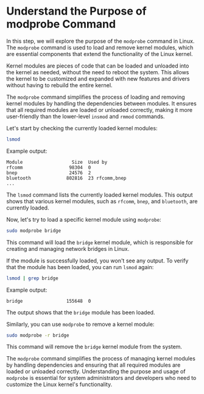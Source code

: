 # Understand the Purpose of modprobe Command

In this step, we will explore the purpose of the `modprobe` command in Linux. The `modprobe` command is used to load and remove kernel modules, which are essential components that extend the functionality of the Linux kernel.

Kernel modules are pieces of code that can be loaded and unloaded into the kernel as needed, without the need to reboot the system. This allows the kernel to be customized and expanded with new features and drivers without having to rebuild the entire kernel.

The `modprobe` command simplifies the process of loading and removing kernel modules by handling the dependencies between modules. It ensures that all required modules are loaded or unloaded correctly, making it more user-friendly than the lower-level `insmod` and `rmmod` commands.

Let's start by checking the currently loaded kernel modules:

```bash
lsmod
```

Example output:

```
Module                  Size  Used by
rfcomm                 98304  0
bnep                   24576  2
bluetooth             802816  23 rfcomm,bnep
...
```

The `lsmod` command lists the currently loaded kernel modules. This output shows that various kernel modules, such as `rfcomm`, `bnep`, and `bluetooth`, are currently loaded.

Now, let's try to load a specific kernel module using `modprobe`:

```bash
sudo modprobe bridge
```

This command will load the `bridge` kernel module, which is responsible for creating and managing network bridges in Linux.

If the module is successfully loaded, you won't see any output. To verify that the module has been loaded, you can run `lsmod` again:

```bash
lsmod | grep bridge
```

Example output:

```
bridge                155648  0
```

The output shows that the `bridge` module has been loaded.

Similarly, you can use `modprobe` to remove a kernel module:

```bash
sudo modprobe -r bridge
```

This command will remove the `bridge` kernel module from the system.

The `modprobe` command simplifies the process of managing kernel modules by handling dependencies and ensuring that all required modules are loaded or unloaded correctly. Understanding the purpose and usage of `modprobe` is essential for system administrators and developers who need to customize the Linux kernel's functionality.
